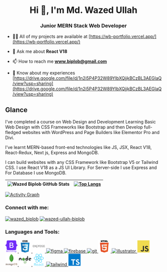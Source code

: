 <h1 align="center">Hi 👋, I'm Md. Wazed Ullah</h1>
<h3 align="center">Junior MERN Stack Web Developer</h3>

- 👨‍💻 All of my projects are available at [https://wb-portfolio.vercel.app/](https://wb-portfolio.vercel.app/)

- 💬 Ask me about **React V18**

- 📫 How to reach me **www.biplob@gmail.com**

- 📄 Know about my experiences [https://drive.google.com/file/d/1n2i5P4P32W89YlbXQjjkBCzBL3AEGlaQ/view?usp=sharing](https://drive.google.com/file/d/1n2i5P4P32W89YlbXQjjkBCzBL3AEGlaQ/view?usp=sharing)
## Glance

I've completed a course on Web Design and Development Learning Basic Web Design with CSS Frameworks like Bootstrap and then Develop full-fledged websites with WordPress and Page Builders like Elementor Pro and Divi.

I've learnt MERN-based front-end technologies like JS, JSX, React V18, React-Redux, Next js, Express and MongoDB.

I can build websites with any CSS Framework like Bootstrap V5 or Tailwind CSS. I use React V18 as a JS UI Library. For Server-side I use Express and For Database I use MongoDB.

| ![Wazed Biplob GitHub Stats](https://github-readme-stats.vercel.app/api?username=wazed-biplob&show_icons=true&theme=radical) | [![Top Langs](https://github-readme-stats.vercel.app/api/top-langs/?username=wazed-biplob&layout=donut-vertical)](https://github.com/wazed-biplob/wazed-biplob) |
| :--------------------------------------------------------------------------------------------------------------------------- | :-------------------------------------------------------------------------------------------------------------------------------------------------------------- |

[![Activity Graph](https://github-readme-activity-graph.vercel.app/graph?username=wazed-biplob&theme=react)](https://github.com/wazed-biplob/wazed-biplob)


<h3 align="left">Connect with me:</h3>
<p align="left">
<a href="https://twitter.com/wazed_biplob" target="blank"><img align="center" src="https://raw.githubusercontent.com/rahuldkjain/github-profile-readme-generator/master/src/images/icons/Social/twitter.svg" alt="wazed_biplob" height="30" width="40" /></a>
<a href="https://linkedin.com/in/wazed-ullah-biplob" target="blank"><img align="center" src="https://raw.githubusercontent.com/rahuldkjain/github-profile-readme-generator/master/src/images/icons/Social/linked-in-alt.svg" alt="wazed-ullah-biplob" height="30" width="40" /></a>
</p>

<h3 align="left">Languages and Tools:</h3>
<p align="left"> <a href="https://getbootstrap.com" target="_blank" rel="noreferrer"> <img src="https://raw.githubusercontent.com/devicons/devicon/master/icons/bootstrap/bootstrap-plain-wordmark.svg" alt="bootstrap" width="40" height="40"/> </a> <a href="https://www.w3schools.com/css/" target="_blank" rel="noreferrer"> <img src="https://raw.githubusercontent.com/devicons/devicon/master/icons/css3/css3-original-wordmark.svg" alt="css3" width="40" height="40"/> </a> <a href="https://expressjs.com" target="_blank" rel="noreferrer"> <img src="https://raw.githubusercontent.com/devicons/devicon/master/icons/express/express-original-wordmark.svg" alt="express" width="40" height="40"/> </a> <a href="https://www.figma.com/" target="_blank" rel="noreferrer"> <img src="https://www.vectorlogo.zone/logos/figma/figma-icon.svg" alt="figma" width="40" height="40"/> </a> <a href="https://firebase.google.com/" target="_blank" rel="noreferrer"> <img src="https://www.vectorlogo.zone/logos/firebase/firebase-icon.svg" alt="firebase" width="40" height="40"/> </a> <a href="https://git-scm.com/" target="_blank" rel="noreferrer"> <img src="https://www.vectorlogo.zone/logos/git-scm/git-scm-icon.svg" alt="git" width="40" height="40"/> </a> <a href="https://www.w3.org/html/" target="_blank" rel="noreferrer"> <img src="https://raw.githubusercontent.com/devicons/devicon/master/icons/html5/html5-original-wordmark.svg" alt="html5" width="40" height="40"/> </a> <a href="https://www.adobe.com/in/products/illustrator.html" target="_blank" rel="noreferrer"> <img src="https://www.vectorlogo.zone/logos/adobe_illustrator/adobe_illustrator-icon.svg" alt="illustrator" width="40" height="40"/> </a> <a href="https://developer.mozilla.org/en-US/docs/Web/JavaScript" target="_blank" rel="noreferrer"> <img src="https://raw.githubusercontent.com/devicons/devicon/master/icons/javascript/javascript-original.svg" alt="javascript" width="40" height="40"/> </a> <a href="https://www.mongodb.com/" target="_blank" rel="noreferrer"> <img src="https://raw.githubusercontent.com/devicons/devicon/master/icons/mongodb/mongodb-original-wordmark.svg" alt="mongodb" width="40" height="40"/> </a> <a href="https://nodejs.org" target="_blank" rel="noreferrer"> <img src="https://raw.githubusercontent.com/devicons/devicon/master/icons/nodejs/nodejs-original-wordmark.svg" alt="nodejs" width="40" height="40"/> </a> <a href="https://reactjs.org/" target="_blank" rel="noreferrer"> <img src="https://raw.githubusercontent.com/devicons/devicon/master/icons/react/react-original-wordmark.svg" alt="react" width="40" height="40"/> </a> <a href="https://tailwindcss.com/" target="_blank" rel="noreferrer"> <img src="https://www.vectorlogo.zone/logos/tailwindcss/tailwindcss-icon.svg" alt="tailwind" width="40" height="40"/> </a> <a href="https://www.typescriptlang.org/" target="_blank" rel="noreferrer"> <img src="https://raw.githubusercontent.com/devicons/devicon/master/icons/typescript/typescript-original.svg" alt="typescript" width="40" height="40"/> </a> </p>






